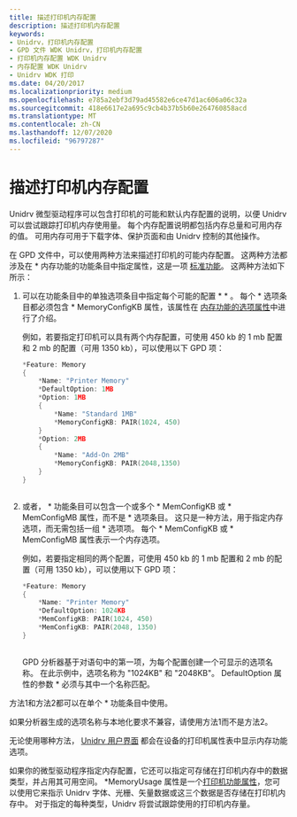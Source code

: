```yaml
---
title: 描述打印机内存配置
description: 描述打印机内存配置
keywords:
- Unidrv，打印机内存配置
- GPD 文件 WDK Unidrv，打印机内存配置
- 打印机内存配置 WDK Unidrv
- 内存配置 WDK Unidrv
- Unidrv WDK 打印
ms.date: 04/20/2017
ms.localizationpriority: medium
ms.openlocfilehash: e785a2ebf3d79ad45582e6ce47d1ac606a06c32a
ms.sourcegitcommit: 418e6617e2a695c9cb4b37b5b60e264760858acd
ms.translationtype: MT
ms.contentlocale: zh-CN
ms.lasthandoff: 12/07/2020
ms.locfileid: "96797287"
---
```

# <a name="describing-printer-memory-configurations"></a>描述打印机内存配置





Unidrv 微型驱动程序可以包含打印机的可能和默认内存配置的说明，以便 Unidrv 可以尝试跟踪打印机内存使用量。 每个内存配置说明都包括内存总量和可用内存的值。 可用内存可用于下载字体、保护页面和由 Unidrv 控制的其他操作。

在 GPD 文件中，可以使用两种方法来描述打印机的可能内存配置。 这两种方法都涉及在 \* 内存功能的功能条目中指定属性，这是一项 [标准功能](standard-features.md)。 这两种方法如下所示：

1.  可以在功能条目中的单独选项条目中指定每个可能的配置 \* \* 。 每个 \* 选项条目都必须包含 \* MemoryConfigKB 属性，该属性在 [内存功能的选项属性](option-attributes-for-the-memory-feature.md)中进行了介绍。

    例如，若要指定打印机可以具有两个内存配置，可使用 450 kb 的 1 mb 配置和 2 mb 的配置（可用 1350 kb），可以使用以下 GPD 项：

    ```cpp
    *Feature: Memory
    {
        *Name: "Printer Memory"
        *DefaultOption: 1MB
        *Option: 1MB
        {
            *Name: "Standard 1MB"
            *MemoryConfigKB: PAIR(1024, 450)
        }
        *Option: 2MB 
        {
            *Name: "Add-On 2MB"
            *MemoryConfigKB: PAIR(2048,1350)
        }
    }
     
    ```

2.  或者， \* 功能条目可以包含一个或多个 \* MemConfigKB 或 \* MemConfigMB 属性，而不是 \* 选项条目。 这只是一种方法，用于指定内存选项，而无需包括一组 \* 选项项。 每个 \* MemConfigKB 或 \* MemConfigMB 属性表示一个内存选项。

    例如，若要指定相同的两个配置，可使用 450 kb 的 1 mb 配置和 2 mb 的配置（可用 1350 kb），可以使用以下 GPD 项：

    ```cpp
    *Feature: Memory
    {
        *Name: "Printer Memory"
        *DefaultOption: 1024KB
        *MemConfigKB: PAIR(1024, 450)
        *MemConfigKB: PAIR(2048, 1350)
    }
     
    ```

    GPD 分析器基于对语句中的第一项，为每个配置创建一个可显示的选项名称。 在此示例中，选项名称为 "1024KB" 和 "2048KB"。 DefaultOption 属性的参数 \* 必须与其中一个名称匹配。

方法1和方法2都可以在单个 \* 功能条目中使用。

如果分析器生成的选项名称与本地化要求不兼容，请使用方法1而不是方法2。

无论使用哪种方法， [Unidrv 用户界面](unidrv-user-interface.md) 都会在设备的打印机属性表中显示内存功能选项。

如果你的微型驱动程序指定内存配置，它还可以指定可存储在打印机内存中的数据类型，并占用其可用空间。 \*MemoryUsage 属性是一个[打印机功能属性](printer-capability-attributes.md)，您可以使用它来指示 Unidrv 字体、光栅、矢量数据或这三个数据是否存储在打印机内存中。 对于指定的每种类型，Unidrv 将尝试跟踪使用的打印机内存量。

 

 




